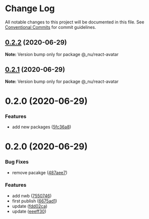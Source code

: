 # Change Log

All notable changes to this project will be documented in this file.
See [Conventional Commits](https://conventionalcommits.org) for commit guidelines.

## [0.2.2](https://github.com/nu-system/react-avatar/compare/@_nu/react-avatar@0.2.1...@_nu/react-avatar@0.2.2) (2020-06-29)

**Note:** Version bump only for package @_nu/react-avatar





## [0.2.1](https://github.com/nu-system/react-avatar/compare/@_nu/react-avatar@0.2.0...@_nu/react-avatar@0.2.1) (2020-06-29)

**Note:** Version bump only for package @_nu/react-avatar





# 0.2.0 (2020-06-29)


### Features

* add new packages ([5fc36a8](https://github.com/nu-system/react-avatar/commit/5fc36a83bfba9be335434f98abd211549864d5cd))





# 0.2.0 (2020-06-29)

### Bug Fixes

- remove pacakge ([487aee7](https://github.com/nu-system/react-avatar/commit/487aee74684b02bdedf54c3d20610488e19188ae))

### Features

- add nwb ([7550746](https://github.com/nu-system/react-avatar/commit/7550746cb6838165521f67729bf11d8f0885640f))
- first publish ([6675ad1](https://github.com/nu-system/react-avatar/commit/6675ad1be1df5b9b7e154f0c44636ae549f6ac5b))
- update ([fdd02ca](https://github.com/nu-system/react-avatar/commit/fdd02cab6b76550c94ed7c4b1472bec7d6878bed))
- update ([eeeff30](https://github.com/nu-system/react-avatar/commit/eeeff30e015bd171650439e85ccd71a0c3d8a797))
